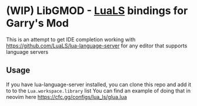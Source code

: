 # (WIP) LibGMOD - [LuaLS](https://github.com/LuaLS/lua-language-server/wiki/Annotations) bindings for Garry's Mod

This is an attempt to get IDE completion working with https://github.com/LuaLS/lua-language-server for any editor that supports language servers

## Usage

If you have lua-language-server installed, you can clone this repo and add it to to the `Lua.workspace.library` list
You can find an example of doing that in neovim here https://cfc.gg/configs/lua_ls/glua.lua

